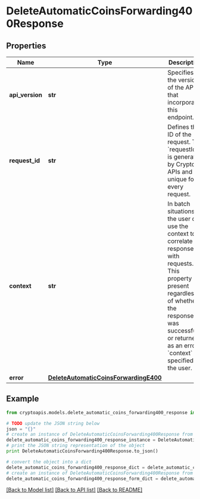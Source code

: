 # DeleteAutomaticCoinsForwarding400Response


## Properties
Name | Type | Description | Notes
------------ | ------------- | ------------- | -------------
**api_version** | **str** | Specifies the version of the API that incorporates this endpoint. | 
**request_id** | **str** | Defines the ID of the request. The &#x60;requestId&#x60; is generated by Crypto APIs and it&#39;s unique for every request. | 
**context** | **str** | In batch situations the user can use the context to correlate responses with requests. This property is present regardless of whether the response was successful or returned as an error. &#x60;context&#x60; is specified by the user. | [optional] 
**error** | [**DeleteAutomaticCoinsForwardingE400**](DeleteAutomaticCoinsForwardingE400.md) |  | 

## Example

```python
from cryptoapis.models.delete_automatic_coins_forwarding400_response import DeleteAutomaticCoinsForwarding400Response

# TODO update the JSON string below
json = "{}"
# create an instance of DeleteAutomaticCoinsForwarding400Response from a JSON string
delete_automatic_coins_forwarding400_response_instance = DeleteAutomaticCoinsForwarding400Response.from_json(json)
# print the JSON string representation of the object
print DeleteAutomaticCoinsForwarding400Response.to_json()

# convert the object into a dict
delete_automatic_coins_forwarding400_response_dict = delete_automatic_coins_forwarding400_response_instance.to_dict()
# create an instance of DeleteAutomaticCoinsForwarding400Response from a dict
delete_automatic_coins_forwarding400_response_form_dict = delete_automatic_coins_forwarding400_response.from_dict(delete_automatic_coins_forwarding400_response_dict)
```
[[Back to Model list]](../README.md#documentation-for-models) [[Back to API list]](../README.md#documentation-for-api-endpoints) [[Back to README]](../README.md)


